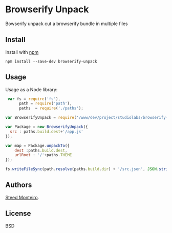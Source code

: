 # Browserify Unpack

Bowserify unpack cut a browserify bundle in multiple files

## Install

Install with [npm](https://npmjs.org/package/browserify-unpack)

```
npm install --save-dev browserify-unpack
```

## Usage

Usage as a Node library:

```js
 var fs = require('fs'),
      path = require('path'),
      paths  = require('./paths');

var BrowserifyUnpack = require('/www/dev/project/studiolabs/browserify-unpack');

var Package = new BrowserifyUnpack({
  src : paths.build.dest+'/app.js'
});

var map = Package.unpackTo({
    dest :paths.build.dest,
    urlRoot : '/'+paths.THEME
});

fs.writeFileSync(path.resolve(paths.build.dir) + '/src.json', JSON.stringify(map));
```

## Authors

[Steed Monteiro](http://twitter.com/SteedMonteiro).

## License

BSD
